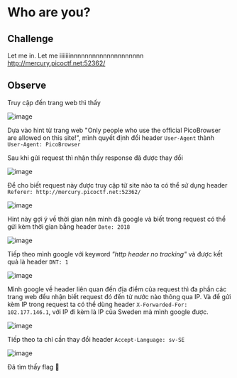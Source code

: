 # Who are you?

## Challenge

Let me in. Let me iiiiiiinnnnnnnnnnnnnnnnnnnn http://mercury.picoctf.net:52362/

## Observe

Truy cập đến trang web thì thấy

![image](https://hackmd.io/_uploads/BJMhKDrTa.png)

Dựa vào hint từ trang web "Only people who use the official PicoBrowser are allowed on this site!", mình quyết định đổi header `User-Agent` thành `User-Agent: PicoBrowser`

Sau khi gửi request thì nhận thấy response đã được thay đổi

![image](https://hackmd.io/_uploads/HJIU5vB66.png)

Để cho biết request này được truy cập từ site nào ta có thể sử dụng header `Referer: http://mercury.picoctf.net:52362/`

![image](https://hackmd.io/_uploads/rkq2qPBT6.png)

Hint này gợi ý về thời gian nên mình đã google và biết trong request có thể gửi kèm thời gian bằng header `Date: 2018`

![image](https://hackmd.io/_uploads/HkRZsPSap.png)

Tiếp theo mình google với keyword *"http header no tracking"* và được kết quả là header `DNT: 1`

![image](https://hackmd.io/_uploads/S19FjwBaT.png)

Mình google về header liên quan đến địa điểm của request thì đa phần các trang web đều nhận biết request đó đến từ nước nào thông qua IP. Và để gửi kèm IP trong request ta có thể dùng header `X-Forwarded-For: 102.177.146.1`, với IP đi kèm là IP của Sweden mà mình google được.

![image](https://hackmd.io/_uploads/SJrH3wSaT.png)

Tiếp theo ta chỉ cần thay đổi header `Accept-Language: sv-SE`

![image](https://hackmd.io/_uploads/rk7i3wST6.png)

Đã tìm thấy flag 🥳
